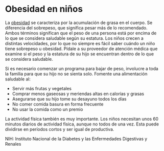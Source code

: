 Obesidad en niños
=================


La [obesidad](https://medlineplus.gov/spanish/obesity.html) se caracteriza por la acumulación de grasa en el cuerpo. Se diferencia del sobrepeso, que significa pesar más de lo recomendado. Ambos términos significan que el peso de una persona está por encima de lo que se considera saludable según su estatura. Los niños crecen a distintas velocidades, por lo que no siempre es fácil saber cuándo un niño tiene sobrepeso u obesidad. Pídale a su proveedor de atención médica que examine si el peso y la estatura de su hijo se encuentran dentro de lo que se considera saludable. 


Si es necesario comenzar un programa para bajar de peso, involucre a toda la familia para que su hijo no se sienta solo. Fomente una alimentación saludable al:

* Servir más frutas y vegetales
* Comprar menos gaseosas y meriendas altas en calorías y grasas
* Asegurarse que su hijo tome su desayuno todos los días
* No comer comida basura en forma frecuente
* No usar la comida como un premio


 La actividad física también es muy importante. Los niños necesitan unos 60 minutos diarios de actividad física, aunque no todos de una vez. Esta puede dividirse en períodos cortos y ser igual de productiva.


NIH: Instituto Nacional de la Diabetes y las Enfermedades Digestivas y Renales

